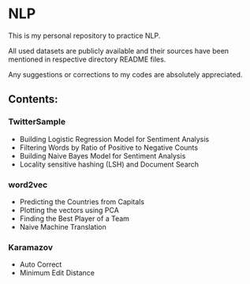 # NLP

This is my personal repository to practice NLP.

All used datasets are publicly available and their sources have been mentioned in respective directory README files.

Any suggestions or corrections to my codes are absolutely appreciated.

## Contents:

### TwitterSample

- Building Logistic Regression Model for Sentiment Analysis
- Filtering Words by Ratio of Positive to Negative Counts
- Building Naive Bayes Model for Sentiment Analysis
- Locality sensitive hashing (LSH) and Document Search

### word2vec

- Predicting the Countries from Capitals
- Plotting the vectors using PCA
- Finding the Best Player of a Team
- Naive Machine Translation

### Karamazov

- Auto Correct
- Minimum Edit Distance
